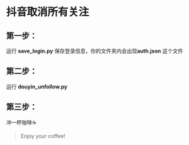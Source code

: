 # 抖音取消所有关注

## 第一步：

运行 **save_login.py** 保存登录信息，你的文件夹内会出现**auth.json** 这个文件

## 第二步：

运行 **douyin_unfollow.py** 

## 第三步：

冲一杯咖啡☕️

> Enjoy your coffee!

